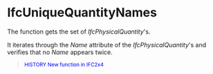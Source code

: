 # IfcUniqueQuantityNames

The function gets the set of _IfcPhysicalQuantity_'s.
<!-- end of short definition -->

It iterates through the _Name_ attribute of the _IfcPhysicalQuantity_'s
and verifies that no _Name_ appears twice.
> <span style="font-size:smaller;color:blue">HISTORY
  New function in IFC2x4</span>
>
